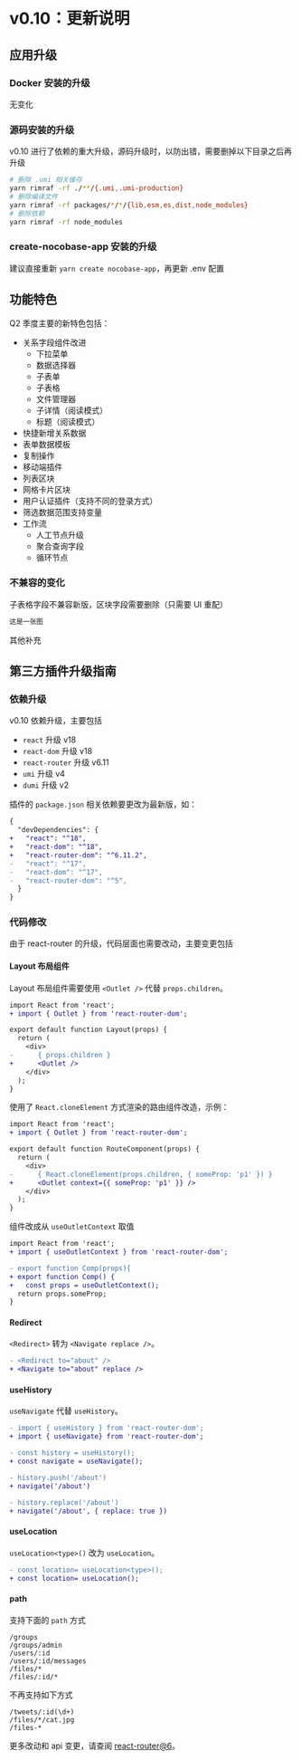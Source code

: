 # v0.10：更新说明

## 应用升级

### Docker 安装的升级

无变化

### 源码安装的升级

v0.10 进行了依赖的重大升级，源码升级时，以防出错，需要删掉以下目录之后再升级

```bash
# 删除 .umi 相关缓存
yarn rimraf -rf ./**/{.umi,.umi-production}
# 删除编译文件
yarn rimraf -rf packages/*/*/{lib,esm,es,dist,node_modules}
# 删除依赖
yarn rimraf -rf node_modules
```

### create-nocobase-app 安装的升级

建议直接重新 `yarn create nocobase-app`，再更新 .env 配置

## 功能特色

Q2 季度主要的新特色包括：

- 关系字段组件改进
  - 下拉菜单
  - 数据选择器
  - 子表单
  - 子表格
  - 文件管理器
  - 子详情（阅读模式）
  - 标题（阅读模式）
- 快捷新增关系数据
- 表单数据模板
- 复制操作
- 移动端插件
- 列表区块
- 网格卡片区块
- 用户认证插件（支持不同的登录方式）
- 筛选数据范围支持变量
- 工作流
  - 人工节点升级
  - 聚合查询字段
  - 循环节点

### 不兼容的变化

子表格字段不兼容新版，区块字段需要删除（只需要 UI 重配）

```bash
这是一张图
```

其他补充

## 第三方插件升级指南

### 依赖升级

v0.10 依赖升级，主要包括

- `react` 升级 v18
- `react-dom` 升级 v18
- `react-router` 升级 v6.11
- `umi` 升级 v4
- `dumi` 升级 v2

插件的 `package.json` 相关依赖要更改为最新版，如：

```diff
{
  "devDependencies": {
+   "react": "^18",
+   "react-dom": "^18",
+   "react-router-dom": "^6.11.2",
-   "react": "^17",
-   "react-dom": "^17",
-   "react-router-dom": "^5",
  }
}
```

### 代码修改

由于 react-router 的升级，代码层面也需要改动，主要变更包括

#### Layout 布局组件

Layout 布局组件需要使用 `<Outlet />` 代替 `props.children`。

```diff
import React from 'react';
+ import { Outlet } from 'react-router-dom';

export default function Layout(props) {
  return (
    <div>
-      { props.children }
+      <Outlet />
    </div>
  );
}
```

使用了 `React.cloneElement` 方式渲染的路由组件改造，示例：

```diff
import React from 'react';
+ import { Outlet } from 'react-router-dom';

export default function RouteComponent(props) {
  return (
    <div>
-      { React.cloneElement(props.children, { someProp: 'p1' }) }
+      <Outlet context={{ someProp: 'p1' }} />
    </div>
  );
}
```

组件改成从 `useOutletContext` 取值

```diff
import React from 'react';
+ import { useOutletContext } from 'react-router-dom';

- export function Comp(props){
+ export function Comp() {
+   const props = useOutletContext();
  return props.someProp;
}
```

#### Redirect

`<Redirect>` 转为 `<Navigate replace />`。

```diff
- <Redirect to="about" />
+ <Navigate to="about" replace />
```

#### useHistory

`useNavigate` 代替 `useHistory`。

```diff
- import { useHistory } from 'react-router-dom';
+ import { useNavigate} from 'react-router-dom';

- const history = useHistory();
+ const navigate = useNavigate();

- history.push('/about')
+ navigate('/about')

- history.replace('/about')
+ navigate('/about', { replace: true })
```

#### useLocation

`useLocation<type>()` 改为 `useLocation`。

```diff
- const location= useLocation<type>();
+ const location= useLocation();
```

#### path

支持下面的 `path` 方式

```
/groups
/groups/admin
/users/:id
/users/:id/messages
/files/*
/files/:id/*
```

不再支持如下方式
```
/tweets/:id(\d+)
/files/*/cat.jpg
/files-*
```

更多改动和 api 变更，请查阅 [react-router@6](https://reactrouter.com/en/main/upgrading/v5)。
